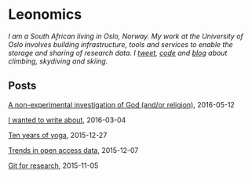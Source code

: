
# Leonomics

_I am a South African living in Oslo, Norway. My work at the University of Oslo involves building infrastructure, tools and services to enable the storage and sharing of research data. I [tweet](https://twitter.com/lcdutoit), [code](https://github.com/leondutoit) and [blog](http://our-energie.blogspot.no/) about climbing, skydiving and skiing._

## Posts

[A non-experimental investigation of God (and/or religion)](http://leonomics.com/a-non-experimental-investigation-of-god.html), 2016-05-12

[I wanted to write about](http://leonomics.com/i-wanted-to-write-about.html), 2016-03-04

[Ten years of yoga](http://leonomics.com/ten-years-of-yoga.html), 2015-12-27

[Trends in open access data](http://leonomics.com/trends-in-open-data.html), 2015-12-07

[Git for research](http://leonomics.com/git-for-research.html), 2015-11-05
